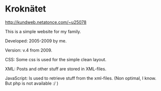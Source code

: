 Kroknätet
=========

http://kundweb.netatonce.com/~u25078

This is a simple website for my family.

Developed: 2005-2009 by me.

Version: v.4 from 2009.

CSS: Some css is used for the simple clean layout.

XML: Posts and other stuff are stored in XML-files.

JavaScript: Is used to retrieve stuff from the xml-files. (Non optimal, I know. But php is not available :/ )


